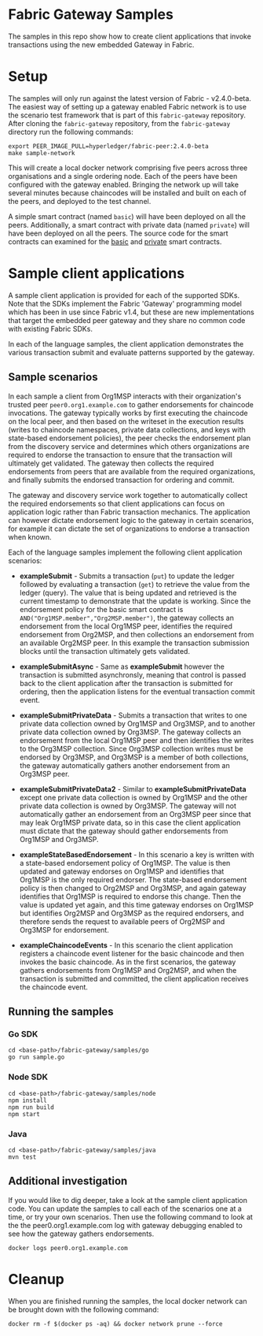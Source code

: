 # Fabric Gateway Samples

The samples in this repo show how to create client applications that invoke transactions using the new embedded Gateway
in Fabric.

# Setup

The samples will only run against the latest version of Fabric - v2.4.0-beta.  The easiest way of setting up a gateway
enabled Fabric network is to use the scenario test framework that is part of this `fabric-gateway` repository.
After cloning the `fabric-gateway` repository, from the `fabric-gateway` directory run the following commands:

```
export PEER_IMAGE_PULL=hyperledger/fabric-peer:2.4.0-beta
make sample-network
```

This will create a local docker network comprising five peers across three organisations and a single ordering node.
Each of the peers have been configured with the gateway enabled. Bringing the network up will take
several minutes because chaincodes will be installed and built on each of the peers, and deployed to the test channel.

A simple smart contract (named `basic`) will have been deployed on all the peers.
Additionally, a smart contract with private data (named `private`) will have been deployed on all the peers.
The source code for the smart
contracts can examined for the [basic](https://github.com/hyperledger/fabric-gateway/blob/main/scenario/fixtures/chaincode/golang/basic/main.go)
and [private](https://github.com/hyperledger/fabric-gateway/blob/main/scenario/fixtures/chaincode/golang/private/private.go) smart contracts.

# Sample client applications

A sample client application is provided for each of the supported SDKs.
Note that the SDKs implement the Fabric 'Gateway' programming model which has been in use since
Fabric v1.4, but these are new implementations that target the embedded peer gateway and they share no common code with existing Fabric SDKs.

In each of the language samples, the client application demonstrates the various transaction submit and evaluate patterns supported by the gateway.

## Sample scenarios

In each sample a client from Org1MSP interacts with their organization's trusted peer `peer0.org1.example.com`
to gather endorsements for chaincode invocations. The gateway typically works by first executing the chaincode on the local peer,
and then based on the writeset in the execution results (writes to chaincode namespaces, private data collections, and keys with state-based endorsement policies),
the peer checks the endorsement plan from the discovery service and determines which others organizations are required to endorse the transaction
to ensure that the transaction will ultimately get validated. The gateway then collects the required endorsements
from peers that are available from the required organizations, and finally submits the endorsed transaction for ordering and commit.

The gateway and discovery service work together to automatically collect the required endorsements so that client applications
can focus on application logic rather than Fabric transaction mechanics. The application can however dictate
endorsement logic to the gateway in certain scenarios, for example it can dictate the set of organizations to endorse
a transaction when known.

Each of the language samples implement the following client application scenarios:

* **exampleSubmit** - Submits a transaction (`put`) to update the ledger followed by
  evaluating a transaction (`get`) to retrieve the value from the ledger (query).
  The value that is being updated and retrieved is the current timestamp to demonstrate that the update is working.
  Since the endorsement policy for the basic smart contract is `AND("Org1MSP.member","Org2MSP.member")`,
  the gateway collects an endorsement from the local Org1MSP peer, identifies the required endorsement
  from Org2MSP, and then collections an endorsement from an available Org2MSP peer.
  In this example the transaction submission blocks until the transaction ultimately gets validated.

* **exampleSubmitAsync** - Same as **exampleSubmit** however the transaction is submitted asynchronsly,
  meaning that control is passed back to the client application after the transaction is submitted for ordering,
  then the application listens for the eventual transaction commit event.

* **exampleSubmitPrivateData** - Submits a transaction that writes to one private data collection
  owned by Org1MSP and Org3MSP, and to another private data collection owned by Org3MSP.
  The gateway collects an endorsement from the local Org1MSP peer and
  then identifies the writes to the Org3MSP collection. Since Org3MSP collection writes must
  be endorsed by Org3MSP, and Org3MSP is a member of both collections, the gateway automatically gathers
  another endorsement from an Org3MSP peer.

* **exampleSubmitPrivateData2** - Similar to **exampleSubmitPrivateData** except one private data collection
  is owned by Org1MSP and the other private data collection is owned by Org3MSP. The gateway will
  not automatically gather an endorsement from an Org3MSP peer since that may leak Org1MSP
  private data, so in this case the client application must dictate that the gateway should
  gather endorsements from Org1MSP and Org3MSP.

* **exampleStateBasedEndorsement** - In this scenario a key is written with a state-based endorsement
  policy of Org1MSP. The value is then updated and gateway endorses on Org1MSP and identifies that Org1MSP
  is the only required endorser. The state-based endorsement policy is then changed to Org2MSP and
  Org3MSP, and again gateway identifies that Org1MSP is required to endorse this change. Then the value
  is updated yet again, and this time gateway endorses on Org1MSP but identifies Org2MSP and Org3MSP
  as the required endorsers, and therefore sends the request to available peers of Org2MSP and Org3MSP for endorsement.

* **exampleChaincodeEvents** - In this scenario the client application registers a chaincode
  event listener for the basic chaincode and then invokes the basic chaincode. As in the
  first scenarios, the gateway gathers endorsements from Org1MSP and Org2MSP, and when
  the transaction is submitted and committed, the client application receives the chaincode event.

## Running the samples

### Go SDK

```
cd <base-path>/fabric-gateway/samples/go
go run sample.go
```

### Node SDK

```
cd <base-path>/fabric-gateway/samples/node
npm install
npm run build
npm start
```

### Java

```
cd <base-path>/fabric-gateway/samples/java
mvn test
```

## Additional investigation

If you would like to dig deeper, take a look at the sample client application code.
You can update the samples to call each of the scenarios one at a time, or
try your own scenarios. Then use the following command to look at the
the peer0.org1.example.com log with gateway debugging enabled to see
how the gateway gathers endorsements.

```
docker logs peer0.org1.example.com
```

# Cleanup

When you are finished running the samples, the local docker network can be brought down with the following command:

`docker rm -f $(docker ps -aq) && docker network prune --force`
